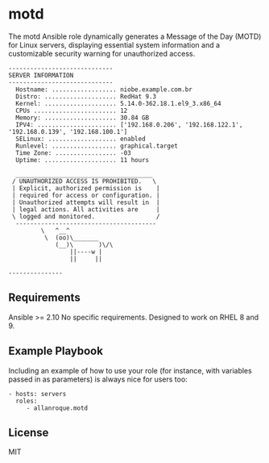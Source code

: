 motd
=========

The motd Ansible role dynamically generates a Message of the Day (MOTD) for Linux servers, displaying essential system information and a customizable security warning for unauthorized access.

````
-----------------------------
SERVER INFORMATION
-----------------------------
  Hostname: .................. niobe.example.com.br
  Distro: .................... RedHat 9.3
  Kernel: .................... 5.14.0-362.18.1.el9_3.x86_64
  CPUs ....................... 12
  Memory: .................... 30.84 GB
  IPV4: ...................... ['192.168.0.206', '192.168.122.1', '192.168.0.139', '192.168.100.1']
  SELinux: ................... enabled
  Runlevel: .................. graphical.target
  Time Zone: ................. -03
  Uptime: .................... 11 hours

  ______________________________________
 / UNAUTHORIZED ACCESS IS PROHIBITED.   \
 | Explicit, authorized permission is    |
 | required for access or configuration. |
 | Unauthorized attempts will result in  |
 | legal actions. All activities are     |
 \ logged and monitored.                 /
  ---------------------------------------
         \   ^__^
          \  (oo)\_______
             (__)\       )\/\
                 ||----w |
                 ||     ||

---------------

````

Requirements
------------

Ansible >= 2.10
No specific requirements. Designed to work on RHEL 8 and 9.

Example Playbook
----------------

Including an example of how to use your role (for instance, with variables passed in as parameters) is always nice for users too:

    - hosts: servers
      roles:
         - allanroque.motd

License
-------

MIT
